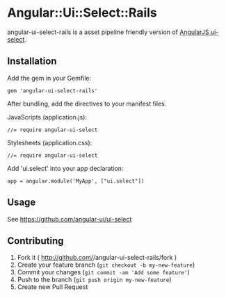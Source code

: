 # Angular::Ui::Select::Rails

angular-ui-select-rails is a asset pipeline friendly version of [AngularJS ui-select](https://github.com/angular-ui/ui-select).

## Installation

Add the gem in your Gemfile:

    gem 'angular-ui-select-rails'
    
After bundling, add the directives to your manifest files.

JavaScripts (application.js):

    //= require angular-ui-select

Stylesheets (application.css):
    
    //= require angular-ui-select
    
Add 'ui.select' into your app declaration:

    app = angular.module('MyApp', ["ui.select"])


## Usage

See https://github.com/angular-ui/ui-select

## Contributing

1. Fork it ( http://github.com/<my-github-username>/angular-ui-select-rails/fork )
2. Create your feature branch (`git checkout -b my-new-feature`)
3. Commit your changes (`git commit -am 'Add some feature'`)
4. Push to the branch (`git push origin my-new-feature`)
5. Create new Pull Request
